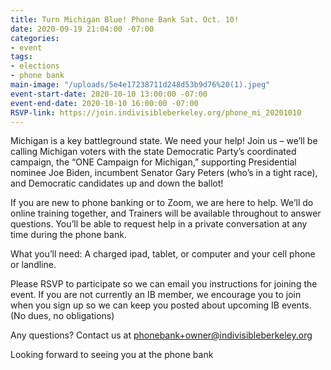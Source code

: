 ```yaml
---
title: Turn Michigan Blue! Phone Bank Sat. Oct. 10!
date: 2020-09-19 21:04:00 -07:00
categories:
- event
tags:
- elections
- phone bank
main-image: "/uploads/5e4e17238711d248d53b9d76%20(1).jpeg"
event-start-date: 2020-10-10 13:00:00 -07:00
event-end-date: 2020-10-10 16:00:00 -07:00
RSVP-link: https://join.indivisibleberkeley.org/phone_mi_20201010
---
```


Michigan is a key battleground state. We need your help! Join us – we’ll be calling Michigan voters with the state Democratic Party’s coordinated campaign, the “ONE Campaign for Michigan,” supporting Presidential nominee Joe Biden, incumbent Senator Gary Peters (who’s in a tight race), and Democratic candidates up and down the ballot!

If you are new to phone banking or to Zoom, we are here to help. We’ll do online training together, and Trainers will be available throughout to answer questions. You’ll be able to request help in a private conversation at any time during the phone bank.

What you’ll need: A charged ipad, tablet, or computer and your cell phone or landline.

Please RSVP to participate so we can email you instructions for joining the event. If you are not currently an IB member, we encourage you to join when you sign up so we can keep you posted about upcoming IB events.  (No dues, no obligations)

Any questions? Contact us at phonebank+owner@indivisibleberkeley.org

Looking forward to seeing you at the phone bank
